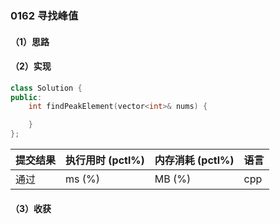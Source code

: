 ### 0162 寻找峰值

#### （1）思路

#### （2）实现

```cpp
class Solution {
public:
    int findPeakElement(vector<int>& nums) {

    }
};
```

| 提交结果 | 执行用时 (pctl%) | 内存消耗 (pctl%) | 语言 |
|:---------|:-----------------|:-----------------|:-----|
| 通过     |  ms (%)   |  MB (%)  | cpp  |

#### （3）收获
